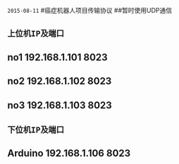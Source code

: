 `2015-08-11`
#癌症机器人项目传输协议
##暂时使用UDP通信

## `上位机IP及端口`
## no1 192.168.1.101  8023
## no2 192.168.1.102  8023
## no3 192.168.1.103  8023

## `下位机IP及端口`
## Arduino 192.168.1.106  8023
